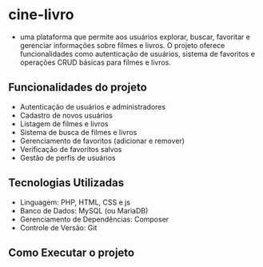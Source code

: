 # cine-livro

- uma plataforma que permite aos usuários explorar, buscar, favoritar e gerenciar informações sobre filmes e livros. O projeto oferece funcionalidades como autenticação de usuários, sistema de favoritos e operações CRUD básicas para filmes e livros.

## Funcionalidades do projeto

- Autenticação de usuários e administradores
- Cadastro de novos usuários
- Listagem de filmes e livros
- Sistema de busca de filmes e livros
- Gerenciamento de favoritos (adicionar e remover)
- Verificação de favoritos salvos
- Gestão de perfis de usuários

## Tecnologias Utilizadas

- Linguagem: PHP, HTML, CSS e js
- Banco de Dados: MySQL (ou MariaDB)
- Gerenciamento de Dependências: Composer
- Controle de Versão: Git

## Como Executar o projeto



